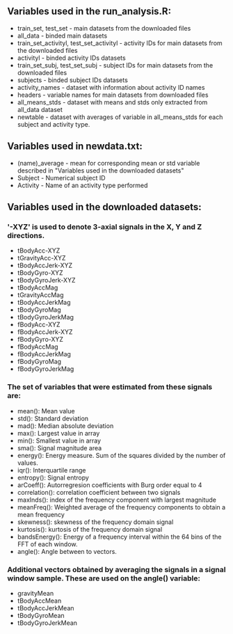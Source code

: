 ## Variables used in the run_analysis.R:

  * train_set, test_set - main datasets from the downloaded files  
  * all_data - binded main datasets 
  * train_set_activityl, test_set_activityl - activity IDs for main datasets from the downloaded files
  * activityl - binded activity IDs datasets
  * train_set_subj, test_set_subj - subject IDs for main datasets from the downloaded files
  * subjects - binded subject IDs datasets
  * activity_names - dataset with information about activity ID names
  * headers - variable names for main datasets from downloaded files
  * all_means_stds - dataset with means and stds only extracted from all_data dataset
  * newtable - dataset with averages of variable in all_means_stds for each subject and activity type.

## Variables used in newdata.txt:

  * (name)_average - mean for corresponding mean or std variable described in "Variables used in the downloaded datasets"
  * Subject - Numerical subject ID
  * Activity - Name of an activity type performed

## Variables used in the downloaded datasets:

  ### '-XYZ' is used to denote 3-axial signals in the X, Y and Z directions.

  * tBodyAcc-XYZ
  * tGravityAcc-XYZ
  * tBodyAccJerk-XYZ
  * tBodyGyro-XYZ
  * tBodyGyroJerk-XYZ
  * tBodyAccMag
  * tGravityAccMag
  * tBodyAccJerkMag
  * tBodyGyroMag
  * tBodyGyroJerkMag
  * fBodyAcc-XYZ
  * fBodyAccJerk-XYZ
  * fBodyGyro-XYZ
  * fBodyAccMag
  * fBodyAccJerkMag
  * fBodyGyroMag
  * fBodyGyroJerkMag

### The set of variables that were estimated from these signals are: 

  * mean(): Mean value
  * std(): Standard deviation
  * mad(): Median absolute deviation 
  * max(): Largest value in array
  * min(): Smallest value in array
  * sma(): Signal magnitude area
  * energy(): Energy measure. Sum of the squares divided by the number of values. 
  * iqr(): Interquartile range 
  * entropy(): Signal entropy
  * arCoeff(): Autorregresion coefficients with Burg order equal to 4
  * correlation(): correlation coefficient between two signals
  * maxInds(): index of the frequency component with largest magnitude
  * meanFreq(): Weighted average of the frequency components to obtain a mean frequency
  * skewness(): skewness of the frequency domain signal 
  * kurtosis(): kurtosis of the frequency domain signal 
  * bandsEnergy(): Energy of a frequency interval within the 64 bins of the FFT of each window.
  * angle(): Angle between to vectors.
### Additional vectors obtained by averaging the signals in a signal window sample. These are used on the angle() variable:

  * gravityMean
  * tBodyAccMean
  * tBodyAccJerkMean
  * tBodyGyroMean
  * tBodyGyroJerkMean
